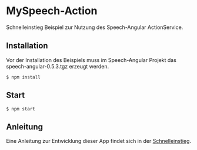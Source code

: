 # MySpeech-Action

Schnelleinstieg Beispiel zur Nutzung des Speech-Angular ActionService.

## Installation

Vor der Installation des Beispiels muss im Speech-Angular Projekt das speech-angular-0.5.3.tgz erzeugt werden.

    $ npm install

## Start

    $ npm start

## Anleitung

Eine Anleitung zur Entwicklung dieser App findet sich in der [Schnelleinstieg](./../../docs/QuickStart.md).

